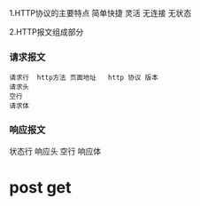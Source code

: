 1.HTTP协议的主要特点
简单快捷
灵活
无连接
无状态



2.HTTP报文组成部分

### 请求报文
    请求行  http方法 页面地址   http 协议 版本  
    请求头
    空行
    请求体


### 响应报文
状态行
响应头
空行
响应体

# post  get  